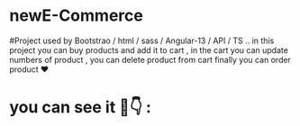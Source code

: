 # newE-Commerce
#Project used by Bootstrao / html / sass / Angular-13 / API / TS .. in this project you can buy products and add it to cart , in the cart you can update numbers of product , you can delete product from cart finally you can order product ❤️
# you can see it 🤔👇 :
